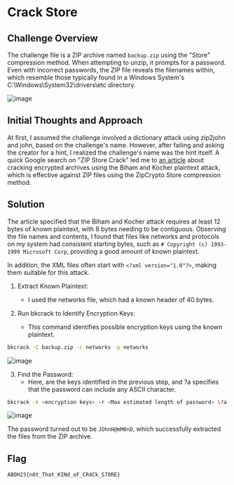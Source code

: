 # Crack Store
## Challenge Overview
The challenge file is a ZIP archive named ```backup.zip``` using the "Store" compression method. When attempting to unzip, it prompts for a password. Even with incorrect passwords, the ZIP file reveals the filenames within, which resemble those typically found in a Windows System's C:\Windows\System32\drivers\etc directory. <br>

![image](https://github.com/user-attachments/assets/0c82c486-1bc1-40ea-9347-b6d0d86bee7c)
## Initial Thoughts and Approach
At first, I assumed the challenge involved a dictionary attack using zip2john and john, based on the challenge's name. However, after failing and asking the creator for a hint, I realized the challenge's name was the hint itself. A quick Google search on "ZIP Store Crack" led me to <a href="https://www.acceis.fr/cracking-encrypted-archives-pkzip-zip-zipcrypto-winzip-zip-aes-7-zip-rar/">an article</a> about cracking encrypted archives using the Biham and Kocher plaintext attack, which is effective against ZIP files using the ZipCrypto Store compression method.

## Solution 
The article specified that the Biham and Kocher attack requires at least 12 bytes of known plaintext, with 8 bytes needing to be contiguous. Observing the file names and contents, I found that files like networks and protocols on my system had consistent starting bytes, such as ```# Copyright (c) 1993-1999 Microsoft Corp```, providing a good amount of known plaintext. <br>

In addition, the XML files often start with ```<?xml version="1.0"?>```, making them suitable for this attack.

1. Extract Known Plaintext:

   - I used the networks file, which had a known header of 40 bytes.
2. Run bkcrack to Identify Encryption Keys:
   - This command identifies possible encryption keys using the known plaintext.

```bash
bkcrack -C backup.zip -c networks -p networks
```

![image](https://github.com/user-attachments/assets/d0c2f607-8dd8-4437-80ab-bd1c6eb08d45)

3. Find the Password:
    - Here, <encryption keys> are the keys identified in the previous step, and \?a specifies that the password can include any ASCII character.
```bash
bkcrack -k <encryption keys> -r <Max estimated length of password> \?a
```
![image](https://github.com/user-attachments/assets/3237c930-f87e-4325-984d-2135740041cd)

The password turned out to be ```JOhnH@mM0nD```, which successfully extracted the files from the ZIP archive. 

## Flag 
```
ABOH23{n0t_That_KINd_oF_CR4Ck_S70RE}
```
